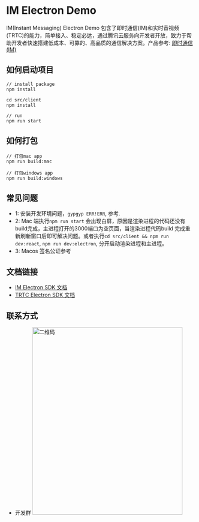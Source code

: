 # IM Electron Demo
IM(Instant Messaging) Electron Demo 包含了即时通信(IM)和实时音视频(TRTC)的能力，简单接入、稳定必达，通过腾讯云服务向开发者开放，致力于帮助开发者快速搭建低成本、可靠的、高品质的通信解决方案。产品参考: [即时通信(IM)](https://cloud.tencent.com/product/im)

## 如何启动项目
```
// install package
npm install

cd src/client
npm install

// run 
npm run start
```
## 如何打包
```
// 打包mac app
npm run build:mac

// 打包windows app
npm run build:windows
```

## 常见问题
- 1: 安装开发环境问题，`gypgyp ERR!ERR`, 参考[](https://stackoverflow.com/questions/57879150/how-can-i-solve-error-gypgyp-errerr-find-vsfind-vs-msvs-version-not-set-from-c).
- 2: Mac 端执行`npm run start` 会出现白屏，原因是渲染进程的代码还没有build完成，主进程打开的3000端口为空页面，当渲染进程代码build 完成重新刷新窗口后即可解决问题。或者执行`cd src/client && npm run dev:react`, `npm run dev:electron`, 分开启动渲染进程和主进程。
- 3: Macos 签名公证参考[](https://xingzx.org/blog/electron-builder-macos)

## 文档链接
- [IM Electron SDK 文档](https://comm.qq.com/toc-electron-sdk-doc/index.html)
- [TRTC Electron SDK 文档](https://web.sdk.qcloud.com/trtc/electron/doc/zh-cn/trtc_electron_sdk/index.html)

## 联系方式
- 开发群 <img src="https://github.com/tencentyun/im_electron_demo/blob/main/icon/group.jpg" width="400" height="500" alt="二维码"/>
